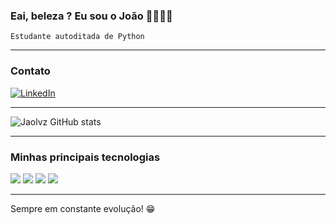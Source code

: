 ### Eai, beleza ? Eu sou o João 😶‍🌫️✌🏾
    Estudante autoditada de Python
<hr>


### Contato
[![LinkedIn](https://img.shields.io/badge/LinkedIn-0077B5?style=for-the-badge&logo=linkedin&logoColor=white)](https://www.linkedin.com/in/jaolvzz/)


<hr>

![Jaolvz GitHub stats](https://github-readme-stats.vercel.app/api?username=jaolvz&show_icons=true&theme=dark)

<hr>

### Minhas principais tecnologias

![](https://img.shields.io/badge/Python-3776AB?style=for-the-badge&logo=python&logoColor=white)
![](https://img.shields.io/badge/HTML5-E34F26?style=for-the-badge&logo=html5&logoColor=white)
![](https://img.shields.io/badge/CSS-239120?&style=for-the-badge&logo=css3&logoColor=white)
![](https://img.shields.io/badge/C-00599C?style=for-the-badge&logo=c&logoColor=white)

<hr>
Sempre em constante evolução! 😁
